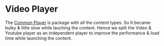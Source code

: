 # Video Player

The [Common Player](common-player.md) is package with all the content types. So It became bulky & little slow while lauching the content. Hence we split the Video & Youtube player as an independent player to improve the performance & load time while launching the content.
